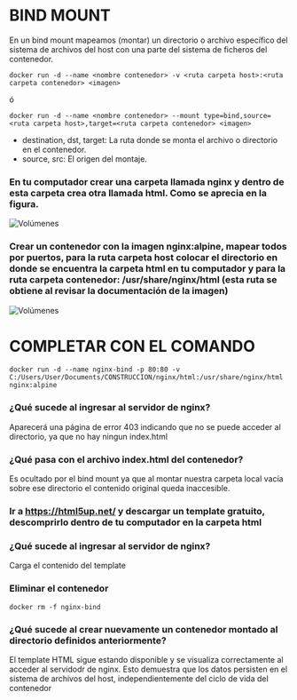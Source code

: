 # BIND MOUNT
En un bind mount mapeamos (montar) un directorio o archivo específico del sistema de archivos del host con una parte del sistema de ficheros del contenedor.

```
docker run -d --name <nombre contenedor> -v <ruta carpeta host>:<ruta carpeta contenedor> <imagen> 
```
ó
```
docker run -d --name <nombre contenedor> --mount type=bind,source=<ruta carpeta host>,target=<ruta carpeta contenedor> <imagen>
```
- destination, dst, target: La ruta donde se monta el archivo o directorio en el contenedor.
- source, src: El origen del montaje.
  
### En tu computador crear una carpeta llamada nginx y dentro de esta carpeta crea otra llamada html. Como se aprecia en la figura.
![Volúmenes](directorio.PNG)

### Crear un contenedor con la imagen nginx:alpine, mapear todos por puertos, para la ruta carpeta host colocar el directorio en donde se encuentra la carpeta html en tu computador y para la ruta carpeta contenedor: /usr/share/nginx/html (esta ruta se obtiene al revisar la documentación de la imagen)
![Volúmenes](volumen-host.PNG)
# COMPLETAR CON EL COMANDO

```
docker run -d --name nginx-bind -p 80:80 -v C:/Users/User/Documents/CONSTRUCCION/nginx/html:/usr/share/nginx/html nginx:alpine
```

### ¿Qué sucede al ingresar al servidor de nginx?
Aparecerá una página de error 403 indicando que no se puede acceder al directorio, ya que no hay ningun index.html

### ¿Qué pasa con el archivo index.html del contenedor?
Es ocultado por el bind mount ya que al montar nuestra carpeta local vacía sobre ese directorio el contenido original queda inaccesible.

### Ir a https://html5up.net/ y descargar un template gratuito, descomprirlo dentro de tu computador en la carpeta html
### ¿Qué sucede al ingresar al servidor de nginx?
Carga el contenido del template

### Eliminar el contenedor

```
docker rm -f nginx-bind
```

### ¿Qué sucede al crear nuevamente un contenedor montado al directorio definidos anteriormente?
El template HTML sigue estando disponible y se visualiza correctamente al acceder al servidodr de nginx. Esto demuestra que los datos persisten en el sistema de archivos del host, independientemente del ciclo de vida del contenedor


